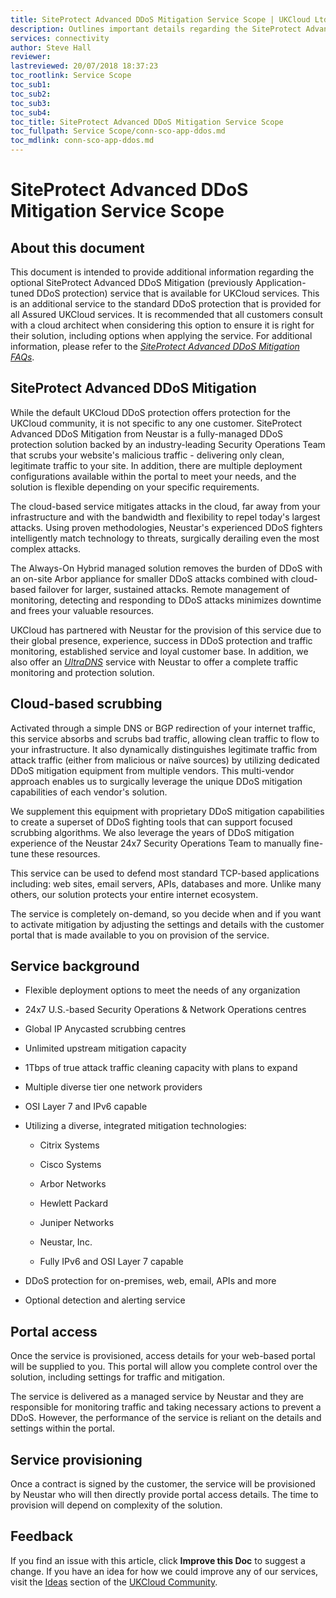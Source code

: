```yaml
---
title: SiteProtect Advanced DDoS Mitigation Service Scope | UKCloud Ltd
description: Outlines important details regarding the SiteProtect Advanced DDoS Mitigation (previously Application-tuned DDoS protection) service
services: connectivity
author: Steve Hall
reviewer:
lastreviewed: 20/07/2018 18:37:23
toc_rootlink: Service Scope
toc_sub1: 
toc_sub2:
toc_sub3:
toc_sub4:
toc_title: SiteProtect Advanced DDoS Mitigation Service Scope
toc_fullpath: Service Scope/conn-sco-app-ddos.md
toc_mdlink: conn-sco-app-ddos.md
---
```


# SiteProtect Advanced DDoS Mitigation Service Scope

## About this document

This document is intended to provide additional information regarding the optional SiteProtect Advanced DDoS Mitigation (previously Application-tuned DDoS protection) service that is available for UKCloud services. This is an additional service to the standard DDoS protection that is provided for all Assured UKCloud services. It is recommended that all customers consult with a cloud architect when considering this option to ensure it is right for their solution, including options when applying the service. For additional information, please refer to the [*SiteProtect Advanced DDoS Mitigation FAQs*](conn-faq-app-ddos.md).

## SiteProtect Advanced DDoS Mitigation

While the default UKCloud DDoS protection offers protection for the UKCloud community, it is not specific to any one customer. SiteProtect Advanced DDoS Mitigation from Neustar is a fully-managed DDoS protection solution backed by an industry-leading Security Operations Team that scrubs your website's malicious traffic - delivering only clean, legitimate traffic to your site. In addition, there are multiple deployment configurations available within the portal to meet your needs, and the solution is flexible depending on your specific requirements.

The cloud-based service mitigates attacks in the cloud, far away from your infrastructure and with the bandwidth and flexibility to repel today's largest attacks. Using proven methodologies, Neustar's experienced DDoS fighters intelligently match technology to threats, surgically derailing even the most complex attacks.

The Always-On Hybrid managed solution removes the burden of DDoS with an on-site Arbor appliance for smaller DDoS attacks combined with cloud-based failover for larger, sustained attacks. Remote management of monitoring, detecting and responding to DDoS attacks minimizes downtime and frees your valuable resources.

UKCloud has partnered with Neustar for the provision of this service due to their global presence, experience, success in DDoS protection and traffic monitoring, established service and loyal customer base. In addition, we also offer an [*UltraDNS*](conn-sco-glb.md) service with Neustar to offer a complete traffic monitoring and protection solution.

## Cloud-based scrubbing

Activated through a simple DNS or BGP redirection of your internet traffic, this service absorbs and scrubs bad traffic, allowing clean traffic to flow to your infrastructure. It also dynamically distinguishes legitimate traffic from attack traffic (either from malicious or naïve sources) by utilizing dedicated DDoS mitigation equipment from multiple vendors. This multi-vendor approach enables us to surgically leverage the unique DDoS mitigation capabilities of each vendor's solution.

We supplement this equipment with proprietary DDoS mitigation capabilities to create a superset of DDoS fighting tools that can support focused scrubbing algorithms. We also leverage the years of DDoS mitigation experience of the Neustar 24x7 Security Operations Team to manually fine-tune these resources.

This service can be used to defend most standard TCP-based applications including: web sites, email servers, APIs, databases and more. Unlike many others, our solution protects your entire internet ecosystem.

The service is completely on-demand, so you decide when and if you want to activate mitigation by adjusting the settings and details with the customer portal that is made available to you on provision of the service.

## Service background

- Flexible deployment options to meet the needs of any organization

- 24x7 U.S.-based Security Operations & Network Operations centres

- Global IP Anycasted scrubbing centres

- Unlimited upstream mitigation capacity

- 1Tbps of true attack traffic cleaning capacity with plans to expand

- Multiple diverse tier one network providers

- OSI Layer 7 and IPv6 capable

- Utilizing a diverse, integrated mitigation technologies:

  - Citrix Systems

  - Cisco Systems

  - Arbor Networks

  - Hewlett Packard

  - Juniper Networks

  - Neustar, Inc.

  - Fully IPv6 and OSI Layer 7 capable

- DDoS protection for on-premises, web, email, APIs and more

- Optional detection and alerting service

## Portal access

Once the service is provisioned, access details for your web-based portal will be supplied to you. This portal will allow you complete control over the solution, including settings for traffic and mitigation.

The service is delivered as a managed service by Neustar and they are responsible for monitoring traffic and taking necessary actions to prevent a DDoS. However, the performance of the service is reliant on the details and settings within the portal.

## Service provisioning

Once a contract is signed by the customer, the service will be provisioned by Neustar who will then directly provide portal access details. The time to provision will depend on complexity of the solution.

## Feedback

If you find an issue with this article, click **Improve this Doc** to suggest a change. If you have an idea for how we could improve any of our services, visit the [Ideas](https://community.ukcloud.com/ideas) section of the [UKCloud Community](https://community.ukcloud.com).
